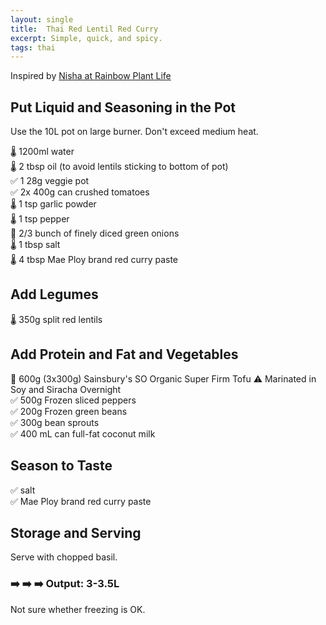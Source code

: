 ```yaml
---
layout: single
title:  Thai Red Lentil Red Curry
excerpt: Simple, quick, and spicy.
tags: thai
---
```

Inspired by [Nisha at Rainbow Plant Life](https://rainbowplantlife.com/vegan-red-lentil-curry/)

## Put Liquid and Seasoning in the Pot
Use the 10L pot on large burner. Don't exceed medium heat.

🌡️ 1200ml water  
🌡️ 2 tbsp oil (to avoid lentils sticking to bottom of pot)  
✅ 1 28g veggie pot  
✅ 2x 400g can crushed tomatoes  
🌡️ 1 tsp garlic powder  
🌡️ 1 tsp pepper  
🔪 2/3 bunch of finely diced green onions  
🌡️ 1 tbsp salt  
🌡️ 4 tbsp Mae Ploy brand red curry paste  

## Add Legumes
🌡️ 350g split red lentils  

## Add Protein and Fat and Vegetables
🔪 600g (3x300g) Sainsbury's SO Organic Super Firm Tofu ⚠️ Marinated in Soy and Siracha Overnight  
✅ 500g Frozen sliced peppers  
✅ 200g Frozen green beans  
✅ 300g bean sprouts  
✅ 400 mL can full-fat coconut milk  

## Season to Taste
✅ salt  
✅ Mae Ploy brand red curry paste  

## Storage and Serving

Serve with chopped basil.

### ➡️ ➡️ ➡️ Output: 3-3.5L

Not sure whether freezing is OK.
